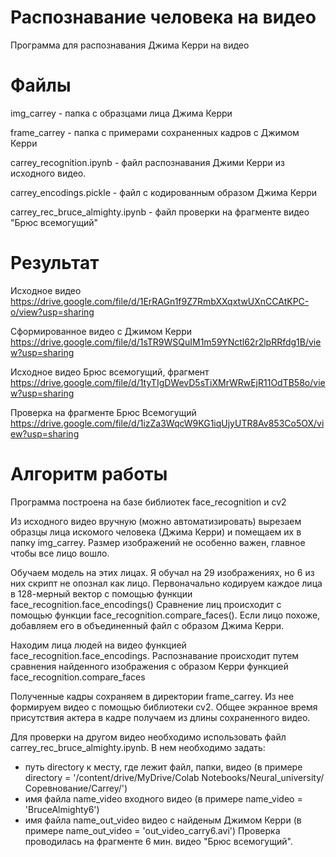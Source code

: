 # Распознавание человека на видео

Программа для распознавания Джима Керри на видео

# Файлы

img_carrey - папка с образцами лица Джима Керри

frame_carrey - папка с примерами сохраненных кадров с Джимом Керри

carrey_recognition.ipynb - файл распознавания Джими Керри из исходного видео. 

carrey_encodings.pickle - файл с кодированным образом Джима Керри

carrey_rec_bruce_almighty.ipynb - файл проверки на фрагменте видео "Брюс всемогущий"

# Результат

Исходное видео https://drive.google.com/file/d/1ErRAGn1f9Z7RmbXXqxtwUXnCCAtKPC-o/view?usp=sharing

Сформированное видео с Джимом Керри https://drive.google.com/file/d/1sTR9WSQuIM1m59YNctl62r2lpRRfdg1B/view?usp=sharing

Исходное видео Брюс всемогущий, фрагмент https://drive.google.com/file/d/1tyTIgDWevD5sTiXMrWRwEjR11OdTB58o/view?usp=sharing

Проверка на фрагменте Брюс Всемогущий https://drive.google.com/file/d/1izZa3WqcW9KG1iqUjyUTR8Av853Co5OX/view?usp=sharing


# Алгоритм работы
Программа построена на базе библиотек face_recognition и cv2

Из исходного видео вручную (можно автоматизировать) вырезаем образцы лица искомого человека (Джима Керри) и помещаем их в папку img_carrey. Размер изображений не особенно важен, главное чтобы все лицо вошло.

Обучаем модель на этих лицах. Я обучал на 29 изображениях, но 6 из них скрипт не опознал как лицо.
Первоначально кодируем каждое лица в 128-мерный вектор с помощью функции face_recognition.face_encodings()
Сравнение лиц происходит с помощью функции face_recognition.compare_faces(). Если лицо похоже, добавляем его в объединенный файл с образом Джима Керри.

Находим лица людей на видео функцией face_recognition.face_encodings. Распознавание происходит путем сравнения найденного изображения с образом Керри функцией face_recognition.compare_faces

Полученные кадры сохраняем в директории frame_carrey. Из нее формируем видео с помощью библиотеки cv2.
Общее экранное время присутствия актера в кадре получаем из длины сохраненного видео.

Для проверки на другом видео необходимо использовать файл carrey_rec_bruce_almighty.ipynb. В нем необходимо задать: 
- путь directory к месту, где лежит файл, папки, видео (в примере directory = '/content/drive/MyDrive/Colab Notebooks/Neural_university/Соревнование/Carrey/')
- имя файла name_video входного видео (в примере name_video = 'BruceAlmighty6')
- имя файла name_out_video видео с найденым Джимом Керри (в примере name_out_video = 'out_video_carry6.avi')
Проверка проводилась на фрагменте 6 мин. видео "Брюс всемогущий".
